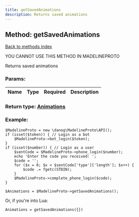 ```yaml
---
title: getSavedAnimations
description: Returns saved animations
---
```

## Method: getSavedAnimations  
[Back to methods index](index.md)


YOU CANNOT USE THIS METHOD IN MADELINEPROTO


Returns saved animations

### Params:

| Name     |    Type       | Required | Description |
|----------|:-------------:|:--------:|------------:|


### Return type: [Animations](../types/Animations.md)

### Example:


```
$MadelineProto = new \danog\MadelineProto\API();
if (isset($token)) { // Login as a bot
    $MadelineProto->bot_login($token);
}
if (isset($number)) { // Login as a user
    $sentCode = $MadelineProto->phone_login($number);
    echo 'Enter the code you received: ';
    $code = '';
    for ($x = 0; $x < $sentCode['type']['length']; $x++) {
        $code .= fgetc(STDIN);
    }
    $MadelineProto->complete_phone_login($code);
}

$Animations = $MadelineProto->getSavedAnimations();
```

Or, if you're into Lua:

```
Animations = getSavedAnimations({})
```

